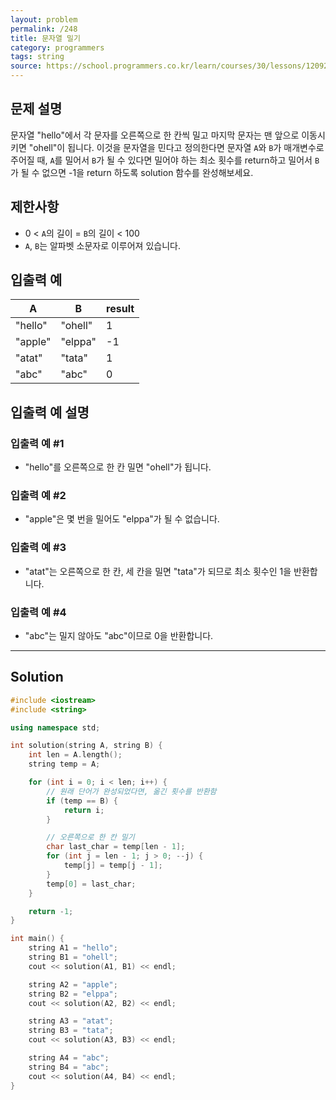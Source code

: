 ```yaml
---
layout: problem
permalink: /248
title: 문자열 밀기
category: programmers
tags: string
source: https://school.programmers.co.kr/learn/courses/30/lessons/120921
---
```


## 문제 설명

문자열 "hello"에서 각 문자를 오른쪽으로 한 칸씩 밀고 마지막 문자는 맨 앞으로 이동시키면 "ohell"이 됩니다. 이것을 문자열을 민다고 정의한다면 문자열 `A`와 `B`가 매개변수로 주어질 때, `A`를 밀어서 `B`가 될 수 있다면 밀어야 하는 최소 횟수를 return하고 밀어서 `B`가 될 수 없으면 -1을 return 하도록 solution 함수를 완성해보세요.

## 제한사항

- 0 < `A`의 길이 = `B`의 길이 < 100
- `A`, `B`는 알파벳 소문자로 이루어져 있습니다.

## 입출력 예

| A | B | result |
| --- | --- | --- |
| "hello" | "ohell" | 1 |
| "apple" | "elppa" | -1 |
| "atat" | "tata" | 1 |
| "abc" | "abc" | 0 |

## 입출력 예 설명

### 입출력 예 #1

- "hello"를 오른쪽으로 한 칸 밀면 "ohell"가 됩니다.

### 입출력 예 #2

- "apple"은 몇 번을 밀어도 "elppa"가 될 수 없습니다.

### 입출력 예 #3

- "atat"는 오른쪽으로 한 칸, 세 칸을 밀면 "tata"가 되므로 최소 횟수인 1을 반환합니다.

### 입출력 예 #4

- "abc"는 밀지 않아도 "abc"이므로 0을 반환합니다.

---

## Solution

```cpp
#include <iostream>
#include <string>

using namespace std;

int solution(string A, string B) {
    int len = A.length();
    string temp = A;

    for (int i = 0; i < len; i++) {
        // 원래 단어가 완성되었다면, 옮긴 횟수를 반환함
        if (temp == B) {
            return i;
        }

        // 오른쪽으로 한 칸 밀기
        char last_char = temp[len - 1];
        for (int j = len - 1; j > 0; --j) {
            temp[j] = temp[j - 1];
        }
        temp[0] = last_char;
    }

    return -1;
}

int main() {
    string A1 = "hello";
    string B1 = "ohell";
    cout << solution(A1, B1) << endl;

    string A2 = "apple";
    string B2 = "elppa";
    cout << solution(A2, B2) << endl;

    string A3 = "atat";
    string B3 = "tata";
    cout << solution(A3, B3) << endl;

    string A4 = "abc";
    string B4 = "abc";
    cout << solution(A4, B4) << endl;
}
```

